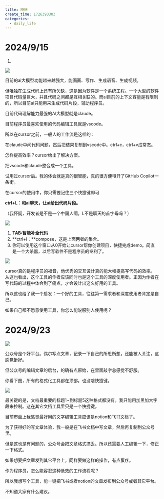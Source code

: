 ```yaml
---
title: 随感
create_time: 1726390303
categories:
  - daily_life
---
```



# 2024/9/15

1. 
<img src="/assets/MsHOb10iyoN8yXxQf8DcdPuNnjh.png" src-width="980" class="markdown-img" src-height="378"/>

目前的ai大模型功能越来越强大，能画画、写作、生成语音、生成视频。

但唯独在生成代码上还有所欠缺，这是因为软件是一个系统工程。一个大型的软件项目代码量巨大，并且代码之间都是互相关联的。而ai目前的上下文容量是有限制的，所以目前ai只能用来生成代码片段，辅助程序员。

目前代码理解能力最强的AI大模型就是claude。

目前程序员最喜欢使用的代码编辑工具就是vscode。

所以在cursor之前，一般人的工作流是这样的：

在claude中问代码问题，然后把结果复制到vscode中。ctrl+c，ctrl+v成常态。

怎样提高效率？cursor给出了解决方案。

把vscode和claude整合成一个工具。

试用过cursor后。我的体会就是真的很智能，真的很方便甩开了GitHub Copilot一条街。

在cursor的使用中，你只需要记住三个快捷键即可

   **ctrl+L：和ai聊天，让ai给出代码片段。**

（我怀疑，开发者是不是一个中国人啊，L不是聊天的首字母吗？）

<img src="/assets/X9vvb4jB7oJGfFx6tzicgnYwnAg.jpeg" src-width="496" class="markdown-img" src-height="419"/>

1.  **TAB:智能补全代码**
2.  **ctrl+i：**compose，这是上面两者的集合。
3. 你可以使用这个窗口从0开始让cursor帮你创建项目，快捷完成demo。简直是一个大杀器，以后写软件不是程序员的专利了。

<img src="/assets/OGsIbcXB6o1Tjcx1cX4cpVAWnhh.png" src-width="497" class="markdown-img" src-height="603"/>

cursor真的是程序员的福音，他优秀的交互设计真的能大幅提高写代码的效率。从这也看出，这个工具的作者应该同时也是这个工具的深度使用者。正因为作者在写代码的过程中体会到了痛点，才会设计出这么好用的工具。

所以这也给了我一个启发：一个好的工具，往往第一需求者和深度使用者肯定是自己。

如果自己都不愿意使用工具，你怎么能说服别人使用呢？

# 2024/9/23

<img src="/assets/Evttb1MNaoRkp5xnFjWc63HMnhd.jpeg" src-width="1280" class="markdown-img m-auto" src-height="801" align="center"/>

公众号是个好平台。偶尔写点文章，记录一下自己的所思所想，还能被人关注，这感觉挺好。

但公众号的编辑文章的后台，的确有点原始，在里面敲字总感觉不舒服。

你看下图，所有的格式化工具都在顶部。也没啥快捷键。

<img src="/assets/OOswbmeCGoR3VLxgY1SczlRCnrc.png" src-width="943" class="markdown-img m-auto" src-height="50" align="center"/>

最关键的是，文档最重要的标题1~到标题5这种格式都没有。我只能用加黑加大字段来控制。这在其它文档工具里只是一个快捷键。

目前市面上我感觉最好用的文字编辑工具应该是notion和飞书文档了。

为了获得好的写文章体验，我一般是在飞书文档中写文章，然后再复制到公众号里。

但是这也是有问题的，公众号会把文章格式搞丢。所以还需要人工编辑一下，修正一下格式。

如果想要把文章发到其它平台上，同样要做这样的操作，有点蛋疼。

作为程序员，怎么能容忍这种低效的工作流程呢？

所以我想写个工具，能一键把飞书或者notion的文章发布到公众号或者其它平台。

不知道大家有什么建议。

